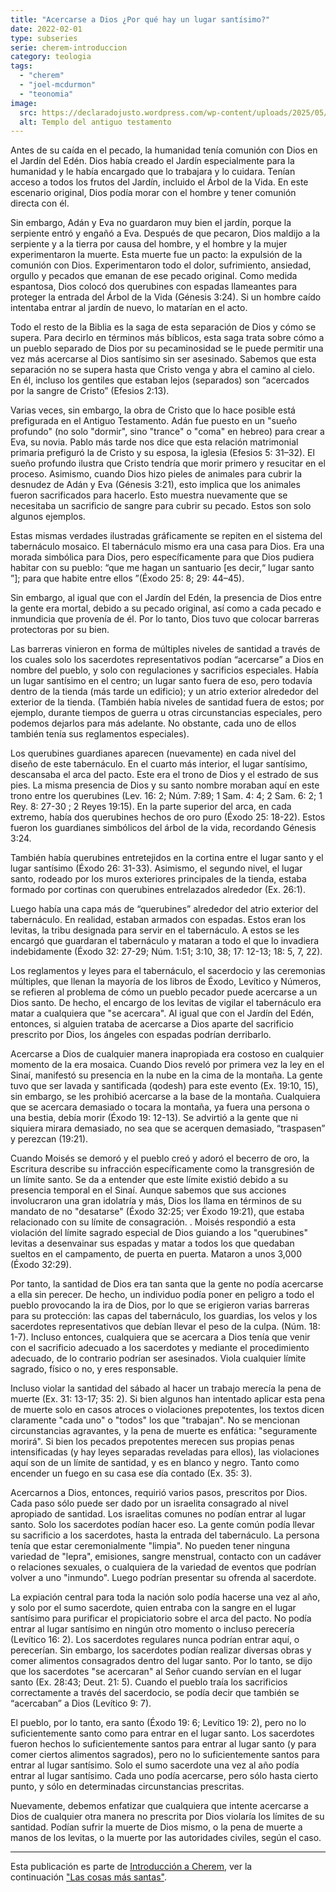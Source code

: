 ```yaml
---
title: "Acercarse a Dios ¿Por qué hay un lugar santísimo?"
date: 2022-02-01
type: subseries
serie: cherem-introduccion
category: teologia
tags:
  - "cherem"
  - "joel-mcdurmon"
  - "teonomia"
image:
  src: https://declaradojusto.wordpress.com/wp-content/uploads/2025/05/cherem-prescencia-dios-templo.png
  alt: Templo del antiguo testamento
---
```


Antes de su caída en el pecado, la humanidad tenía comunión con Dios en el Jardín del Edén. Dios había creado el Jardín especialmente para la humanidad y le había encargado que lo trabajara y lo cuidara. Tenían acceso a todos los frutos del Jardín, incluido el Árbol de la Vida. En este escenario original, Dios podía morar con el hombre y tener comunión directa con él.

Sin embargo, Adán y Eva no guardaron muy bien el jardín, porque la serpiente entró y engañó a Eva. Después de que pecaron, Dios maldijo a la serpiente y a la tierra por causa del hombre, y el hombre y la mujer experimentaron la muerte. Esta muerte fue un pacto: la expulsión de la comunión con Dios. Experimentaron todo el dolor, sufrimiento, ansiedad, orgullo y pecados que emanan de ese pecado original. Como medida espantosa, Dios colocó dos querubines con espadas llameantes para proteger la entrada del Árbol de la Vida (Génesis 3:24). Si un hombre caído intentaba entrar al jardín de nuevo, lo matarían en el acto.

Todo el resto de la Biblia es la saga de esta separación de Dios y cómo se supera. Para decirlo en términos más bíblicos, esta saga trata sobre cómo a un pueblo separado de Dios por su pecaminosidad se le puede permitir una vez más acercarse al Dios santísimo sin ser asesinado. Sabemos que esta separación no se supera hasta que Cristo venga y abra el camino al cielo. En él, incluso los gentiles que estaban lejos (separados) son “acercados por la sangre de Cristo” (Efesios 2:13).

Varias veces, sin embargo, la obra de Cristo que lo hace posible está prefigurada en el Antiguo Testamento. Adán fue puesto en un "sueño profundo" (no solo "dormir", sino "trance" o "coma" en hebreo) para crear a Eva, su novia. Pablo más tarde nos dice que esta relación matrimonial primaria prefiguró la de Cristo y su esposa, la iglesia (Efesios 5: 31–32). El sueño profundo ilustra que Cristo tendría que morir primero y resucitar en el proceso. Asimismo, cuando Dios hizo pieles de animales para cubrir la desnudez de Adán y Eva (Génesis 3:21), esto implica que los animales fueron sacrificados para hacerlo. Esto muestra nuevamente que se necesitaba un sacrificio de sangre para cubrir su pecado. Estos son solo algunos ejemplos.

Estas mismas verdades ilustradas gráficamente se repiten en el sistema del tabernáculo mosaico. El tabernáculo mismo era una casa para Dios. Era una morada simbólica para Dios, pero específicamente para que Dios pudiera habitar con su pueblo: “que me hagan un santuario \[es decir,“ lugar santo ”\]; para que habite entre ellos ”(Éxodo 25: 8; 29: 44–45).

Sin embargo, al igual que con el Jardín del Edén, la presencia de Dios entre la gente era mortal, debido a su pecado original, así como a cada pecado e inmundicia que provenía de él. Por lo tanto, Dios tuvo que colocar barreras protectoras por su bien.

Las barreras vinieron en forma de múltiples niveles de santidad a través de los cuales solo los sacerdotes representativos podían “acercarse” a Dios en nombre del pueblo, y solo con regulaciones y sacrificios especiales. Había un lugar santísimo en el centro; un lugar santo fuera de eso, pero todavía dentro de la tienda (más tarde un edificio); y un atrio exterior alrededor del exterior de la tienda. (También había niveles de santidad fuera de estos; por ejemplo, durante tiempos de guerra u otras circunstancias especiales, pero podemos dejarlos para más adelante. No obstante, cada uno de ellos también tenía sus reglamentos especiales).

Los querubines guardianes aparecen (nuevamente) en cada nivel del diseño de este tabernáculo. En el cuarto más interior, el lugar santísimo, descansaba el arca del pacto. Este era el trono de Dios y el estrado de sus pies. La misma presencia de Dios y su santo nombre moraban aquí en este trono entre los querubines (Lev. 16: 2; Núm. 7:89; 1 Sam. 4: 4; 2 Sam. 6: 2; 1 Rey. 8: 27-30 ; 2 Reyes 19:15). En la parte superior del arca, en cada extremo, había dos querubines hechos de oro puro (Éxodo 25: 18-22). Estos fueron los guardianes simbólicos del árbol de la vida, recordando Génesis 3:24.

También había querubines entretejidos en la cortina entre el lugar santo y el lugar santísimo (Éxodo 26: 31-33). Asimismo, el segundo nivel, el lugar santo, rodeado por los muros exteriores principales de la tienda, estaba formado por cortinas con querubines entrelazados alrededor (Ex. 26:1).

Luego había una capa más de “querubines” alrededor del atrio exterior del tabernáculo. En realidad, estaban armados con espadas. Estos eran los levitas, la tribu designada para servir en el tabernáculo. A estos se les encargó que guardaran el tabernáculo y mataran a todo el que lo invadiera indebidamente (Éxodo 32: 27-29; Núm. 1:51; 3:10, 38; 17: 12-13; 18: 5, 7, 22).

Los reglamentos y leyes para el tabernáculo, el sacerdocio y las ceremonias múltiples, que llenan la mayoría de los libros de Éxodo, Levítico y Números, se refieren al problema de cómo un pueblo pecador puede acercarse a un Dios santo. De hecho, el encargo de los levitas de vigilar el tabernáculo era matar a cualquiera que "se acercara". Al igual que con el Jardín del Edén, entonces, si alguien trataba de acercarse a Dios aparte del sacrificio prescrito por Dios, los ángeles con espadas podrían derribarlo.

Acercarse a Dios de cualquier manera inapropiada era costoso en cualquier momento de la era mosaica. Cuando Dios reveló por primera vez la ley en el Sinaí, manifestó su presencia en la nube en la cima de la montaña. La gente tuvo que ser lavada y santificada (qodesh) para este evento (Ex. 19:10, 15), sin embargo, se les prohibió acercarse a la base de la montaña. Cualquiera que se acercara demasiado o tocara la montaña, ya fuera una persona o una bestia, debía morir (Éxodo 19: 12-13). Se advirtió a la gente que ni siquiera mirara demasiado, no sea que se acerquen demasiado, “traspasen” y perezcan (19:21).

Cuando Moisés se demoró y el pueblo creó y adoró el becerro de oro, la Escritura describe su infracción específicamente como la transgresión de un límite santo. Se da a entender que este límite existió debido a su presencia temporal en el Sinaí. Aunque sabemos que sus acciones involucraron una gran idolatría y más, Dios los llama en términos de su mandato de no "desatarse" (Éxodo 32:25; ver Éxodo 19:21), que estaba relacionado con su límite de consagración. . Moisés respondió a esta violación del límite sagrado especial de Dios guiando a los "querubines" levitas a desenvainar sus espadas y matar a todos los que quedaban sueltos en el campamento, de puerta en puerta. Mataron a unos 3,000 (Éxodo 32:29).

Por tanto, la santidad de Dios era tan santa que la gente no podía acercarse a ella sin perecer. De hecho, un individuo podía poner en peligro a todo el pueblo provocando la ira de Dios, por lo que se erigieron varias barreras para su protección: las capas del tabernáculo, los guardias, los velos y los sacerdotes representativos que debían llevar el peso de la culpa. (Núm. 18: 1-7). Incluso entonces, cualquiera que se acercara a Dios tenía que venir con el sacrificio adecuado a los sacerdotes y mediante el procedimiento adecuado, de lo contrario podrían ser asesinados. Viola cualquier límite sagrado, físico o no, y eres responsable.

Incluso violar la santidad del sábado al hacer un trabajo merecía la pena de muerte (Ex. 31: 13-17; 35: 2). Si bien algunos han intentado aplicar esta pena de muerte solo en casos atroces o violaciones prepotentes, los textos dicen claramente "cada uno" o "todos" los que "trabajan". No se mencionan circunstancias agravantes, y la pena de muerte es enfática: "seguramente morirá". Si bien los pecados prepotentes merecen sus propias penas intensificadas (y hay leyes separadas reveladas para ellos), las violaciones aquí son de un límite de santidad, y es en blanco y negro. Tanto como encender un fuego en su casa ese día contado (Ex. 35: 3).

Acercarnos a Dios, entonces, requirió varios pasos, prescritos por Dios. Cada paso sólo puede ser dado por un israelita consagrado al nivel apropiado de santidad. Los israelitas comunes no podían entrar al lugar santo. Solo los sacerdotes podían hacer eso. La gente común podía llevar su sacrificio a los sacerdotes, hasta la entrada del tabernáculo. La persona tenía que estar ceremonialmente "limpia". No pueden tener ninguna variedad de "lepra", emisiones, sangre menstrual, contacto con un cadáver o relaciones sexuales, o cualquiera de la variedad de eventos que podrían volver a uno "inmundo". Luego podrían presentar su ofrenda al sacerdote.

La expiación central para toda la nación solo podía hacerse una vez al año, y solo por el sumo sacerdote, quien entraba con la sangre en el lugar santísimo para purificar el propiciatorio sobre el arca del pacto. No podía entrar al lugar santísimo en ningún otro momento o incluso perecería (Levítico 16: 2). Los sacerdotes regulares nunca podrían entrar aquí, o perecerían. Sin embargo, los sacerdotes podían realizar diversas obras y comer alimentos consagrados dentro del lugar santo. Por lo tanto, se dijo que los sacerdotes "se acercaran" al Señor cuando servían en el lugar santo (Ex. 28:43; Deut. 21: 5). Cuando el pueblo traía los sacrificios correctamente a través del sacerdocio, se podía decir que también se “acercaban” a Dios (Levítico 9: 7).

El pueblo, por lo tanto, era santo (Éxodo 19: 6; Levítico 19: 2), pero no lo suficientemente santo como para entrar en el lugar santo. Los sacerdotes fueron hechos lo suficientemente santos para entrar al lugar santo (y para comer ciertos alimentos sagrados), pero no lo suficientemente santos para entrar al lugar santísimo. Solo el sumo sacerdote una vez al año podía entrar al lugar santísimo. Cada uno podía acercarse, pero sólo hasta cierto punto, y sólo en determinadas circunstancias prescritas.

Nuevamente, debemos enfatizar que cualquiera que intente acercarse a Dios de cualquier otra manera no prescrita por Dios violaría los límites de su santidad. Podían sufrir la muerte de Dios mismo, o la pena de muerte a manos de los levitas, o la muerte por las autoridades civiles, según el caso.

* * *

Esta publicación es parte de [Introducción a Cherem](/articulos/introduccion-a-cherem), ver la continuación ["Las cosas más santas"](/articulos/las-cosas-mas-santas).
